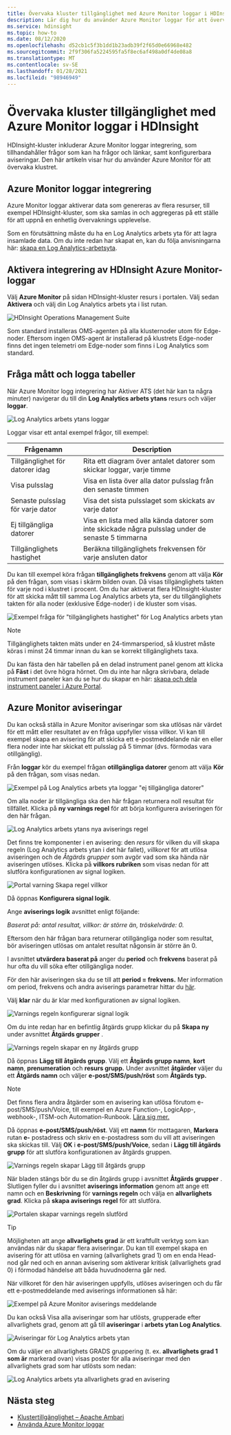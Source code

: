 ```yaml
---
title: Övervaka kluster tillgänglighet med Azure Monitor loggar i HDInsight
description: Lär dig hur du använder Azure Monitor loggar för att övervaka kluster hälsa och tillgänglighet.
ms.service: hdinsight
ms.topic: how-to
ms.date: 08/12/2020
ms.openlocfilehash: d52cb1c5f3b1dd1b23adb39f2f65d0e66968e482
ms.sourcegitcommit: 2f9f306fa5224595fa5f8ec6af498a0df4de08a8
ms.translationtype: MT
ms.contentlocale: sv-SE
ms.lasthandoff: 01/28/2021
ms.locfileid: "98946949"
---
```

# <a name="how-to-monitor-cluster-availability-with-azure-monitor-logs-in-hdinsight"></a>Övervaka kluster tillgänglighet med Azure Monitor loggar i HDInsight

HDInsight-kluster inkluderar Azure Monitor loggar integrering, som tillhandahåller frågor som kan ha frågor och länkar, samt konfigurerbara aviseringar. Den här artikeln visar hur du använder Azure Monitor för att övervaka klustret.

## <a name="azure-monitor-logs-integration"></a>Azure Monitor loggar integrering

Azure Monitor loggar aktiverar data som genereras av flera resurser, till exempel HDInsight-kluster, som ska samlas in och aggregeras på ett ställe för att uppnå en enhetlig övervaknings upplevelse.

Som en förutsättning måste du ha en Log Analytics arbets yta för att lagra insamlade data. Om du inte redan har skapat en, kan du följa anvisningarna här: [skapa en Log Analytics-arbetsyta](../azure-monitor/learn/quick-create-workspace.md).

## <a name="enable-hdinsight-azure-monitor-logs-integration"></a>Aktivera integrering av HDInsight Azure Monitor-loggar

Välj **Azure Monitor** på sidan HDInsight-kluster resurs i portalen. Välj sedan **Aktivera** och välj din Log Analytics arbets yta i list rutan.

![HDInsight Operations Management Suite](media/cluster-availability-monitor-logs/azure-portal-monitoring.png)

Som standard installeras OMS-agenten på alla klusternoder utom för Edge-noder. Eftersom ingen OMS-agent är installerad på klustrets Edge-noder finns det ingen telemetri om Edge-noder som finns i Log Analytics som standard.

## <a name="query-metrics-and-logs-tables"></a>Fråga mått och logga tabeller

När Azure Monitor logg integrering har Aktiver ATS (det här kan ta några minuter) navigerar du till din **Log Analytics arbets ytans** resurs och väljer **loggar**.

![Log Analytics arbets ytans loggar](media/cluster-availability-monitor-logs/hdinsight-portal-logs.png)

Loggar visar ett antal exempel frågor, till exempel:

| Frågenamn                      | Description                                                               |
|---------------------------------|---------------------------------------------------------------------------|
| Tillgänglighet för datorer idag    | Rita ett diagram över antalet datorer som skickar loggar, varje timme                     |
| Visa pulsslag                 | Visa en lista över alla dator pulsslag från den senaste timmen                           |
| Senaste pulsslag för varje dator | Visa det sista pulsslaget som skickats av varje dator                             |
| Ej tillgängliga datorer           | Visa en lista med alla kända datorer som inte skickade några pulsslag under de senaste 5 timmarna |
| Tillgänglighets hastighet               | Beräkna tillgänglighets frekvensen för varje ansluten dator                |

Du kan till exempel köra frågan **tillgänglighets frekvens** genom att välja **Kör** på den frågan, som visas i skärm bilden ovan. Då visas tillgänglighets takten för varje nod i klustret i procent. Om du har aktiverat flera HDInsight-kluster för att skicka mått till samma Log Analytics arbets yta, ser du tillgänglighets takten för alla noder (exklusive Edge-noder) i de kluster som visas.

![Exempel fråga för "tillgänglighets hastighet" för Log Analytics arbets ytan](media/cluster-availability-monitor-logs/portal-availability-rate.png)

> [!NOTE]  
> Tillgänglighets takten mäts under en 24-timmarsperiod, så klustret måste köras i minst 24 timmar innan du kan se korrekt tillgänglighets taxa.

Du kan fästa den här tabellen på en delad instrument panel genom att klicka på **Fäst** i det övre högra hörnet. Om du inte har några skrivbara, delade instrument paneler kan du se hur du skapar en här: [skapa och dela instrument paneler i Azure Portal](../azure-portal/azure-portal-dashboards.md#publish-and-share-a-dashboard).

## <a name="azure-monitor-alerts"></a>Azure Monitor aviseringar

Du kan också ställa in Azure Monitor aviseringar som ska utlösas när värdet för ett mått eller resultatet av en fråga uppfyller vissa villkor. Vi kan till exempel skapa en avisering för att skicka ett e-postmeddelande när en eller flera noder inte har skickat ett pulsslag på 5 timmar (dvs. förmodas vara otillgänglig).

Från **loggar** kör du exempel frågan **otillgängliga datorer** genom att välja **Kör** på den frågan, som visas nedan.

![Exempel på Log Analytics arbets yta loggar "ej tillgängliga datorer"](media/cluster-availability-monitor-logs/portal-unavailable-computers.png)

Om alla noder är tillgängliga ska den här frågan returnera noll resultat för tillfället. Klicka på **ny varnings regel** för att börja konfigurera aviseringen för den här frågan.

![Log Analytics arbets ytans nya aviserings regel](media/cluster-availability-monitor-logs/portal-logs-new-alert-rule.png)

Det finns tre komponenter i en avisering: den *resurs* för vilken du vill skapa regeln (Log Analytics arbets ytan i det här fallet), *villkoret* för att utlösa aviseringen och de *Åtgärds grupper* som avgör vad som ska hända när aviseringen utlöses.
Klicka på **villkors rubriken** som visas nedan för att slutföra konfigurationen av signal logiken.

![Portal varning Skapa regel villkor](media/cluster-availability-monitor-logs/portal-condition-title.png)

Då öppnas **Konfigurera signal logik**.

Ange **aviserings logik** avsnittet enligt följande:

*Baserat på: antal resultat, villkor: är större än, tröskelvärde: 0.*

Eftersom den här frågan bara returnerar otillgängliga noder som resultat, bör aviseringen utlösas om antalet resultat någonsin är större än 0.

I avsnittet **utvärdera baserat på** anger du **period** och **frekvens** baserat på hur ofta du vill söka efter otillgängliga noder.

För den här aviseringen ska du se till att **period = frekvens.** Mer information om period, frekvens och andra aviserings parametrar hittar du [här](../azure-monitor/platform/alerts-unified-log.md#alert-logic-definition).

Välj **klar** när du är klar med konfigurationen av signal logiken.

![Varnings regeln konfigurerar signal logik](media/cluster-availability-monitor-logs/portal-configure-signal-logic.png)

Om du inte redan har en befintlig åtgärds grupp klickar du på **Skapa ny** under avsnittet **Åtgärds grupper** .

![Varnings regeln skapar en ny åtgärds grupp](media/cluster-availability-monitor-logs/portal-create-new-action-group.png)

Då öppnas **Lägg till åtgärds grupp**. Välj ett **Åtgärds grupp namn**, **kort namn**, **prenumeration** och **resurs grupp.** Under avsnittet **åtgärder** väljer du ett **Åtgärds namn** och väljer **e-post/SMS/push/röst** som **Åtgärds typ.**

> [!NOTE]
> Det finns flera andra åtgärder som en avisering kan utlösa förutom e-post/SMS/push/Voice, till exempel en Azure Function-, LogicApp-, webhook-, ITSM-och Automation-Runbook. [Lära sig mer.](../azure-monitor/platform/action-groups.md#action-specific-information)

Då öppnas **e-post/SMS/push/röst**. Välj ett **namn** för mottagaren, **Markera** rutan **e-** postadress och skriv en e-postadress som du vill att aviseringen ska skickas till. Välj **OK** i  **e-post/SMS/push/Voice**, sedan i **Lägg till åtgärds grupp** för att slutföra konfigurationen av åtgärds gruppen.

![Varnings regeln skapar Lägg till åtgärds grupp](media/cluster-availability-monitor-logs/portal-add-action-group.png)

När bladen stängs bör du se din åtgärds grupp i avsnittet **Åtgärds grupper** . Slutligen fyller du i avsnittet **aviserings information** genom att ange ett namn och en **Beskrivning** för **varnings regeln** och välja en **allvarlighets grad**. Klicka på **skapa aviserings regel** för att slutföra.

![Portalen skapar varnings regeln slutförd](media/cluster-availability-monitor-logs/portal-create-alert-rule-finish.png)

> [!TIP]
> Möjligheten att ange **allvarlighets grad** är ett kraftfullt verktyg som kan användas när du skapar flera aviseringar. Du kan till exempel skapa en avisering för att utlösa en varning (allvarlighets grad 1) om en enda Head-nod går ned och en annan avisering som aktiverar kritisk (allvarlighets grad 0) i förmodad händelse att båda huvudnoderna går ned.

När villkoret för den här aviseringen uppfylls, utlöses aviseringen och du får ett e-postmeddelande med aviserings informationen så här:

![Exempel på Azure Monitor aviserings meddelande](media/cluster-availability-monitor-logs/portal-oms-alert-email.png)

Du kan också Visa alla aviseringar som har utlösts, grupperade efter allvarlighets grad, genom att gå till **aviseringar** i **arbets ytan Log Analytics**.

![Aviseringar för Log Analytics arbets ytan](media/cluster-availability-monitor-logs/hdi-portal-oms-alerts.png)

Om du väljer en allvarlighets GRADS gruppering (t. ex. **allvarlighets grad 1 som är** markerad ovan) visas poster för alla aviseringar med den allvarlighets grad som har utlösts som nedan:

![Log Analytics arbets yta allvarlighets grad en avisering](media/cluster-availability-monitor-logs/portal-oms-alerts-sev1.png)

## <a name="next-steps"></a>Nästa steg

* [Klustertillgänglighet – Apache Ambari](./hdinsight-cluster-availability.md)
* [Använda Azure Monitor loggar](hdinsight-hadoop-oms-log-analytics-tutorial.md)
